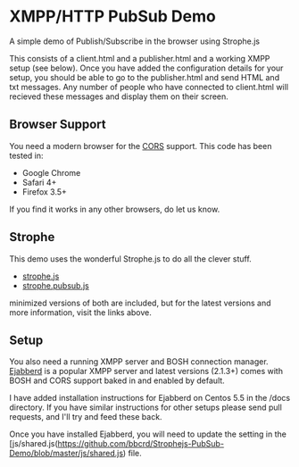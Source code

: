 XMPP/HTTP PubSub Demo
=====================

A simple demo of Publish/Subscribe in the browser using Strophe.js

This consists of a client.html and a publisher.html and a working
XMPP setup (see below). Once you have added the configuration 
details for your setup, you should be able to go to the 
publisher.html and send HTML and txt messages. Any number of 
people who have connected to client.html will recieved these 
messages and display them on their screen.

Browser Support
---------------

You need a modern browser for the [CORS](http://www.w3.org/TR/cors/) support.
This code has been tested in:

* Google Chrome
* Safari 4+
* Firefox 3.5+

If you find it works in any other browsers, do let us know.

Strophe
-------

This demo uses the wonderful Strophe.js to do all the clever stuff.

* [strophe.js](https://github.com/metajack/strophejs) 
* [strophe.pubsub.js](https://github.com/metajack/strophejs)

minimized versions of both are included, but for the latest versions 
and more information, visit the links above.

Setup
-----

You also need a running XMPP server and BOSH connection manager. [Ejabberd](http://www.ejabberd.im/) 
is a popular XMPP server and latest versions (2.1.3+) comes with BOSH and 
CORS support baked in and enabled by default.

I have added installation instructions for Ejabberd on Centos 5.5 in 
the /docs directory. If you have similar instructions for other setups
please send pull requests, and I'll try and feed these back.

Once you have installed Ejabberd, you will need to update the setting
in the [js/shared.js(https://github.com/bbcrd/Strophejs-PubSub-Demo/blob/master/js/shared.js) file.

